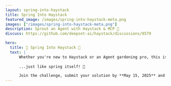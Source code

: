 ```yaml
---
layout: spring-into-haystack
title: Spring Into Haystack
featured_image: /images/spring-into-haystack-meta.png
images: ["/images/spring-into-haystack-meta.png"]
description: Sprout an Agent with Haystack & MCP 🌱 
discuss: https://github.com/deepset-ai/haystack/discussions/8579

hero:
  title: 🌸 Spring Into Haystack 🌸
  text: |
      Whether you're new to Haystack or an Agent gardening pro, this is your chance to cultivate something useful, elegant, and powerful... 
      
      ...just like spring itself! 🌼

      Join the challenge, submit your solution by **May 15, 2025** and get your official "Spring Into Haystack" certificate!
---
```


